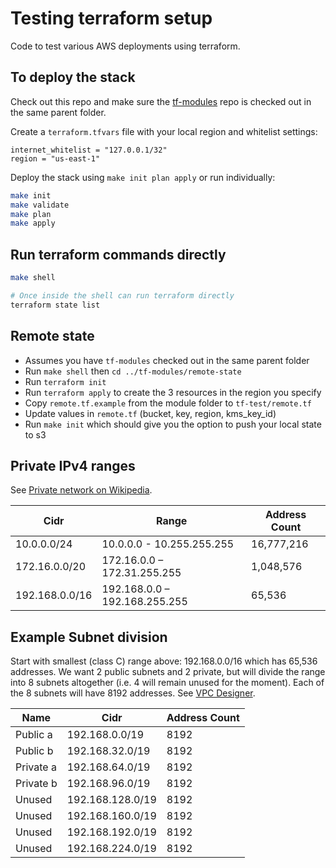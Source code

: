 # Testing terraform setup

Code to test various AWS deployments using terraform.

## To deploy the stack

Check out this repo and make sure the [tf-modules](https://github.com/sgdan/tf-modules)
repo is checked out in the same parent folder.

Create a `terraform.tfvars` file with your local region and whitelist settings:

```none
internet_whitelist = "127.0.0.1/32"
region = "us-east-1"
```

Deploy the stack using `make init plan apply` or run individually:

```bash
make init
make validate
make plan
make apply
```

## Run terraform commands directly

```bash
make shell

# Once inside the shell can run terraform directly
terraform state list
```

## Remote state

- Assumes you have `tf-modules` checked out in the same parent folder
- Run `make shell` then `cd ../tf-modules/remote-state`
- Run `terraform init`
- Run `terraform apply` to create the 3 resources in the region you specify
- Copy `remote.tf.example` from the module folder to `tf-test/remote.tf`
- Update values in `remote.tf` (bucket, key, region, kms_key_id)
- Run `make init` which should give you the option to push your local state to s3

## Private IPv4 ranges

See [Private network on Wikipedia](https://en.wikipedia.org/wiki/Private_network).

| Cidr           | Range                         | Address Count |
| -------------- | ----------------------------- | ------------- |
| 10.0.0.0/24    | 10.0.0.0 - 10.255.255.255     | 16,777,216    |
| 172.16.0.0/20  | 172.16.0.0 – 172.31.255.255   | 1,048,576     |
| 192.168.0.0/16 | 192.168.0.0 – 192.168.255.255 | 65,536        |

## Example Subnet division

Start with smallest (class C) range above: 192.168.0.0/16 which has 65,536 addresses.
We want 2 public subnets and 2 private, but will divide the range into 8 subnets
altogether (i.e. 4 will remain unused for the moment). Each of the 8 subnets will have
8192 addresses. See [VPC Designer](https://vpcdesigner.com/).

| Name      | Cidr             | Address Count |
| --------- | ---------------- | ------------- |
| Public a  | 192.168.0.0/19   | 8192          |
| Public b  | 192.168.32.0/19  | 8192          |
| Private a | 192.168.64.0/19  | 8192          |
| Private b | 192.168.96.0/19  | 8192          |
| Unused    | 192.168.128.0/19 | 8192          |
| Unused    | 192.168.160.0/19 | 8192          |
| Unused    | 192.168.192.0/19 | 8192          |
| Unused    | 192.168.224.0/19 | 8192          |
